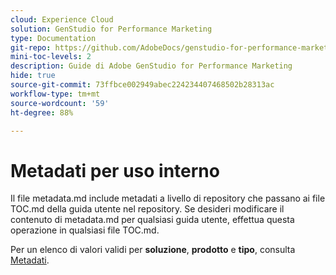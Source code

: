 ```yaml
---
cloud: Experience Cloud
solution: GenStudio for Performance Marketing
type: Documentation
git-repo: https://github.com/AdobeDocs/genstudio-for-performance-marketing.it-IT
mini-toc-levels: 2
description: Guide di Adobe GenStudio for Performance Marketing
hide: true
source-git-commit: 73ffbce002949abec224234407468502b28313ac
workflow-type: tm+mt
source-wordcount: '59'
ht-degree: 88%

---
```



# Metadati per uso interno

Il file metadata.md include metadati a livello di repository che passano ai file TOC.md della guida utente nel repository. Se desideri modificare il contenuto di metadata.md per qualsiasi guida utente, effettua questa operazione in qualsiasi file TOC.md.

Per un elenco di valori validi per **soluzione**, **prodotto** e **tipo**, consulta [Metadati](https://experienceleague.adobe.com/docs/authoring-guide-exl/using/editing/user-guide-setup/metadata.html?lang=it).
